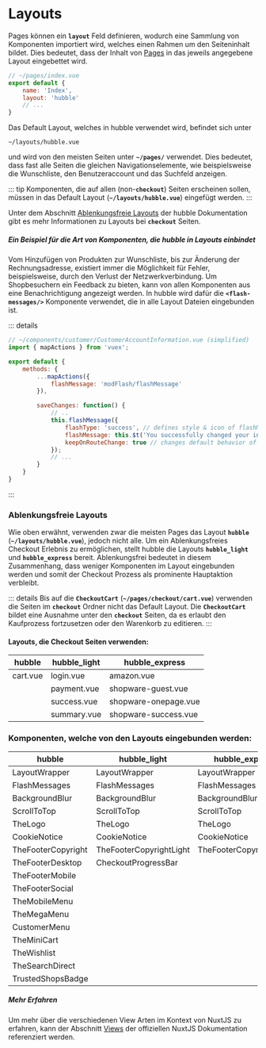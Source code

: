 # Layouts

Pages können ein __`layout`__ Feld definieren, wodurch eine Sammlung von Komponenten importiert wird, welches einen Rahmen um den
Seiteninhalt bildet. Dies bedeutet, dass der Inhalt von [Pages](pagetypes.md) in das jeweils angegebene Layout eingebettet wird.


``` js
// ~/pages/index.vue
export default {
    name: 'Index',
    layout: 'hubble'
    // ...
}
```
Das Default Layout, welches in hubble verwendet wird, befindet sich unter
```
~/layouts/hubble.vue
```
und wird von den meisten Seiten unter __`~/pages/`__ verwendet.
Dies bedeutet, dass fast alle Seiten die gleichen Navigationselemente, wie beispielsweise die Wunschliste, den Benutzeraccount
und das Suchfeld anzeigen.


::: tip
Komponenten, die auf allen (non-__`checkout`__) Seiten erscheinen sollen, müssen in das Default Layout (__`~/layouts/hubble.vue`__) eingefügt werden.
:::

Unter dem Abschnitt [Ablenkungsfreie Layouts](layouts.md#ablenkungsfreie-layouts) der hubble Dokumentation gibt es mehr Informationen zu Layouts bei __`checkout`__ Seiten.

##### Ein Beispiel für die Art von Komponenten, die hubble in Layouts einbindet 
Vom Hinzufügen von Produkten zur Wunschliste, bis zur Änderung der Rechnungsadresse, existiert immer die Möglichkeit
für Fehler, beispielsweise, durch den Verlust der Netzwerkverbindung.
Um Shopbesuchern ein Feedback zu bieten, kann von allen Komponenten aus eine Benachrichtigung angezeigt werden. 
In hubble wird dafür die __`<flash-messages/>`__ Komponente verwendet, die in alle Layout Dateien eingebunden ist.

::: details
``` js
// ~/components/customer/CustomerAccountInformation.vue (simplified)
import { mapActions } from 'vuex';

export default {
    methods: {
        ...mapActions({
            flashMessage: 'modFlash/flashMessage'
        }),

        saveChanges: function() {
            // ..
            this.flashMessage({
                flashType: 'success', // defines style & icon of flashMessage
                flashMessage: this.$t('You successfully changed your information.'), // uses translation from de.js or en.js
                keepOnRouteChange: true // changes default behavior of flashMessage on route changes 
            });
            // ...
        }
    }
}
```
:::


### Ablenkungsfreie Layouts

Wie oben erwähnt, verwenden zwar die meisten Pages das Layout __`hubble`__ (__`~/layouts/hubble.vue`__), jedoch nicht alle.
Um ein Ablenkungsfreies Checkout Erlebnis zu ermöglichen, stellt hubble die Layouts __`hubble_light`__ und __`hubble_express`__ bereit. 
Ablenkungsfrei bedeutet in diesem Zusammenhang, dass weniger Komponenten im Layout eingebunden werden und somit der Checkout
Prozess als prominente Hauptaktion verbleibt.

::: details
Bis auf die __`CheckoutCart`__ (__`~/pages/checkout/cart.vue`__) verwenden die Seiten im
__`checkout`__ Ordner nicht das Default Layout.
Die __`CheckoutCart`__ bildet eine Ausnahme unter den __`checkout`__ Seiten, da es erlaubt den Kaufprozess fortzusetzen
oder den Warenkorb zu editieren.
:::

#### Layouts, die Checkout Seiten verwenden:
| hubble | hubble_light | hubble_express | 
| --- | --- | --- |
| cart.vue | login.vue | amazon.vue |
|  | payment.vue | shopware-guest.vue |
|  | success.vue | shopware-onepage.vue |
|  | summary.vue | shopware-success.vue |



### Komponenten, welche von den Layouts eingebunden werden:

| hubble | hubble_light | hubble_express | 
| --- | --- | --- |
| LayoutWrapper | LayoutWrapper | LayoutWrapper |
| FlashMessages | FlashMessages | FlashMessages |
| BackgroundBlur | BackgroundBlur | BackgroundBlur |
| ScrollToTop | ScrollToTop | ScrollToTop |
| TheLogo | TheLogo | TheLogo |
| CookieNotice | CookieNotice | CookieNotice |
| TheFooterCopyright | TheFooterCopyrightLight | TheFooterCopyrightLight |
| TheFooterDesktop | CheckoutProgressBar |  |
| TheFooterMobile |  |  |
| TheFooterSocial |  |  |
| TheMobileMenu |  |  |
| TheMegaMenu |  |  |
| CustomerMenu |  |  |
| TheMiniCart |  |  |
| TheWishlist |  |  |
| TheSearchDirect |  |  |
| TrustedShopsBadge |  |  |

##### Mehr Erfahren
Um mehr über die verschiedenen View Arten im Kontext von NuxtJS zu erfahren, kann der Abschnitt [Views](https://nuxtjs.org/guide/views) der offiziellen NuxtJS
Dokumentation referenziert werden.

